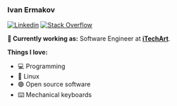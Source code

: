 ### Ivan Ermakov

[![Linkedin](https://img.shields.io/badge/-LinkedIn-222222?style=flat-square&logo=Linkedin&logoColor=white&link=https://www.linkedin.com/in/ivanjermakov/)](https://www.linkedin.com/in/ivanjermakov/)
[![Stack Overflow](https://img.shields.io/badge/-Stack%20Overflow-222222?style=flat-square&logo=stack-overflow&logoColor=white&link=https://stackoverflow.com/users/8662097/ivanjermakov)](https://stackoverflow.com/users/8662097/ivanjermakov)

**💼 Currently working as:** Software Engineer at <a href="https://itechart.com/"><b>iTechArt</b></a>.

**Things I love:** 
 - 💻 Programming
 - 🐧 Linux
 - 🟢 Open source software
 - ⌨️ Mechanical keyboards
